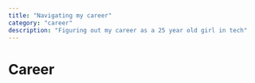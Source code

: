 ```yaml
---
title: "Navigating my career"
category: "career"
description: "Figuring out my career as a 25 year old girl in tech"
---
```


# Career